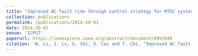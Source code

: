 ```yaml
---
title: "Improved AC fault ride through control strategy for MTDC system with offshore wind farms"
collection: publications
permalink: /publications/2014-10-01  
date: 2014-10-01
venue: 'ICPST'
paperurl: https://ieeexplore.ieee.org/abstract/document/6993949
citation: 'W. Li, J. Lv, G. Shi, X. Cai and Y. Chi, "Improved AC fault ride through control strategy for MTDC system with offshore wind farms," 2014 International Conference on Power System Technology, Chengdu, 2014, pp. 2409-2419.'
---
```


 
